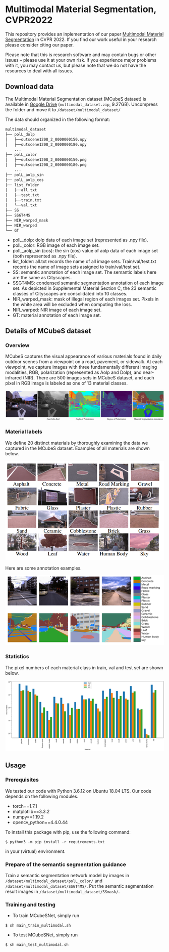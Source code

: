 # Multimodal Material Segmentation, CVPR2022

This repository provides an inplementation of our paper [Multimodal Material Segmentation]( ) in CVPR 2022.  If you find our work useful in your research please consider citing our paper.

Please note that this is research software and may contain bugs or other issues – please use it at your own risk. If you experience major problems with it, you may contact us, but please note that we do not have the resources to deal with all issues.


## Download data
The Multimodal Material Segmentation dataset (MCubeS dataset) is available in [Google Drive](https://drive.google.com/file/d/14egTCyC0Pampb7imrXVwaDRffHN7FZxh/view?usp=sharing) (`multimodal_dataset.zip`, 9.27GB). Uncompress the folder and move it to `/dataset/multimodal_dataset/`

The data should organized in the following format:
```
multimodal_dataset
├── polL_dolp
│   ├──outscene1208_2_0000000150.npy
│   ├──outscene1208_2_0000000180.npy
    ...
├── polL_color
│   ├──outscene1208_2_0000000150.png
│   ├──outscene1208_2_0000000180.png
    ...
├── polL_aolp_sin
├── polL_aolp_cos
├── list_folder
│   ├──all.txt
│   ├──test.txt
│   ├──train.txt
│   └──val.txt
├── SS
├── SSGT4MS
├── NIR_warped_mask
├── NIR_warped
└── GT
```
* polL_dolp: dolp data of each image set (represented as .npy file).
* polL_color: RGB image of each image set.
* polL_aolp_sin (cos): the sin (cos) value of aolp data of each image set (both represented as .npy file).
* list_folder: all.txt records the name of all image sets. Train/val/test.txt records the name of image sets assigned to train/val/test set. 
* SS: semantic annotation of each image set. The semantic labels here are the same as Cityscapes. 
* SSGT4MS: condensed semantic segmentation annotation of each image set. As depicted in Supplemental Material Section C, the 23 semantic classes of Cityscapes are consolidated into 10 classes. 
* NIR_warped_mask: mask of illegal region of each images set. Pixels in the white area will be excluded when computing the loss. 
* NIR_warped: NIR image of each image set.
* GT: material annotation of each image set. 
## Details of MCubeS dataset
### Overview
MCubeS captures the visual appearance of various materials found in daily outdoor scenes from a viewpoint on a road, pavement, or sidewalk. At each viewpoint, we capture images with three fundamentally different imaging modalities, RGB, polarization (represented as Aolp and Dolp), and near-infrared (NIR). There are 500 images sets in MCubeS dataset, and each pixel in RGB image is labeled as one of 13 material classes. 
<p align="center"> <img src="img/Fig1.png"> </p>

### Material labels
We define 20 distinct materials by thoroughly examining the data we captured in the MCubeS dataset. Examples of all materials are shown below. 
<p align="center"> <img src="img/Fig2.png"> </p>
Here are some annotation examples. 
<p align="center"> <img src="img/Fig3.png"> </p>

### Statistics
The pixel numbers of each material class in train, val and test set are shown below. 
<p align="center"> <img src="img/Fig4.png"> </p>

## Usage
### Prerequisites

We tested our code with Python 3.6.12 on Ubuntu 18.04 LTS.  Our code depends on the following modules.
* torch==1.7.1
* matplotlib==3.3.2
* numpy==1.19.2
* opencv_python==4.4.0.44

To install this package with pip, use the following command:
```
$ python3 -m pip install -r requirements.txt
```
in your (virtual) environment.
### Prepare of the semantic segmentation guidance
Train a semantic segmentation network model by images in `/dataset/multimodal_dataset/polL_color/` and `/dataset/multimodal_dataset/SSGT4MS/`. Put the semantic segmentation result images in `/dataset/multimodal_dataset/SSmask/`.
### Training and testing
* To train MCubeSNet, simply run 
```
$ sh main_train_multimodal.sh
```
* To test MCubeSNet, simply run 
```
$ sh main_test_multimodal.sh
```
